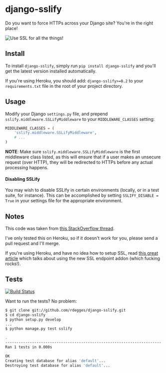 # django-sslify

Do you want to force HTTPs across your Django site? You're in the right place!


![Use SSL for all the things!](https://github.com/rdegges/django-sslify/raw/master/assets/ssl_all_the_things.jpg)


## Install

To install ``django-sslify``, simply run ``pip install django-sslify`` and
you'll get the latest version installed automatically.

If you're using Heroku, you should add: `django-sslify>=0.2` to your
`requirements.txt` file in the root of your project directory.


## Usage

Modify your Django ``settings.py`` file, and prepend
``sslify.middleware.SSLifyMiddleware`` to your ``MIDDLEWARE_CLASSES`` setting:

``` python
MIDDLEWARE_CLASSES = (
    'sslify.middleware.SSLifyMiddleware',
    # ...
)
```

**NOTE**: Make sure ``sslify.middleware.SSLifyMiddleware`` is the first
middleware class listed, as this will ensure that if a user makes an unsecure
request (over HTTP), they will be redirected to HTTPs before any actual
processing happens.


#### Disabling SSLify

You may wish to disable SSLify in certain environments (locally, or in a test
suite, for instance).  This can be accomplished by setting
`SSLIFY_DISABLE = True` in your settings file for the appropriate environment.


## Notes

This code was taken from [this StackOverflow
thread](http://stackoverflow.com/questions/8436666/how-to-make-python-on-heroku-https-only).

I've only tested this on Heroku, so if it doesn't work for you, please send a
pull request and I'll merge.

If you're using Heroku, and have no idea how to setup SSL, read [this great
article](https://devcenter.heroku.com/articles/ssl-endpoint) which talks about
using the new SSL endpoint addon (which fucking rocks!).


## Tests

[![Build Status](https://secure.travis-ci.org/rdegges/django-sslify.png?branch=master)](http://travis-ci.org/rdegges/django-sslify)

Want to run the tests? No problem:

``` bash
$ git clone git://github.com/rdegges/django-sslify.git
$ cd django-sslify
$ python setup.py develop
...
$ python manage.py test sslify

.
----------------------------------------------------------------------
Ran 1 tests in 0.000s

OK
Creating test database for alias 'default'...
Destroying test database for alias 'default'...
```
